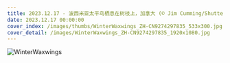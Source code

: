```yaml
---
title: 2023.12.17 - 波西米亚太平鸟栖息在树枝上，加拿大 (© Jim Cumming/Shutterstock)
date: 2023.12.17 00:00:00
cover_index: /images/thumbs/WinterWaxwings_ZH-CN9274297835_533x300.jpg
cover_detail: /images/WinterWaxwings_ZH-CN9274297835_1920x1080.jpg
---
```


![WinterWaxwings](/images/WinterWaxwings_ZH-CN9274297835_1920x1080.jpg)
